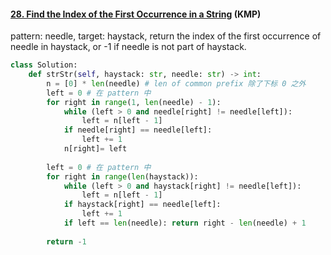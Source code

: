 #### 

#### [28. Find the Index of the First Occurrence in a String](https://leetcode.cn/problems/find-the-index-of-the-first-occurrence-in-a-string/) (KMP)

pattern: needle, target: haystack, return the index of the first occurrence of needle in haystack, or -1 if needle is not part of haystack.

```python
class Solution:
    def strStr(self, haystack: str, needle: str) -> int:
        n = [0] * len(needle) # len of common prefix 除了下标 0 之外
        left = 0 # 在 pattern 中
        for right in range(1, len(needle) - 1):
            while (left > 0 and needle[right] != needle[left]):
                left = n[left - 1]
            if needle[right] == needle[left]:
                left += 1
            n[right]= left
            
        left = 0 # 在 pattern 中
        for right in range(len(haystack)):
            while (left > 0 and haystack[right] != needle[left]):
                left = n[left - 1]
            if haystack[right] == needle[left]:
                left += 1
            if left == len(needle): return right - len(needle) + 1
            
        return -1
```

